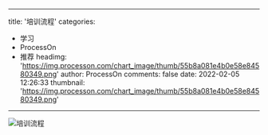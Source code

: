 
---
title: '培训流程'
categories: 
 - 学习
 - ProcessOn
 - 推荐
headimg: 'https://img.processon.com/chart_image/thumb/55b8a081e4b0e58e84580349.png'
author: ProcessOn
comments: false
date: 2022-02-05 12:26:33
thumbnail: 'https://img.processon.com/chart_image/thumb/55b8a081e4b0e58e84580349.png'
---

<div>   
<img class="thumb" alt="培训流程" src="https://img.processon.com/chart_image/thumb/55b8a081e4b0e58e84580349.png" referrerpolicy="no-referrer">
<p></p>  
</div>
            